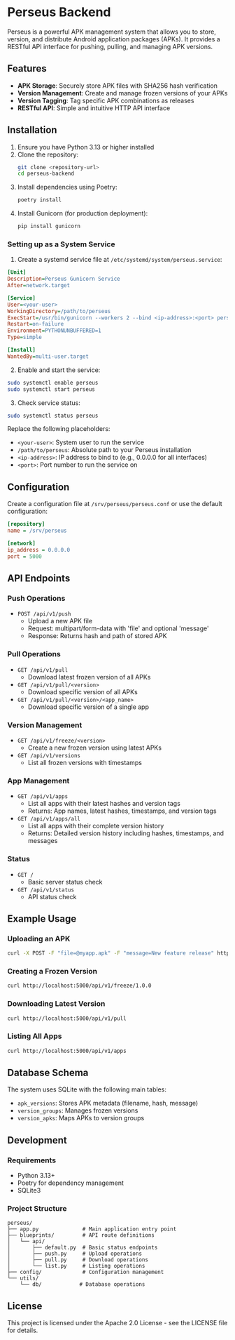 # Perseus Backend

Perseus is a powerful APK management system that allows you to store, version, and distribute Android application packages (APKs). It provides a RESTful API interface for pushing, pulling, and managing APK versions.

## Features

- **APK Storage**: Securely store APK files with SHA256 hash verification
- **Version Management**: Create and manage frozen versions of your APKs
- **Version Tagging**: Tag specific APK combinations as releases
- **RESTful API**: Simple and intuitive HTTP API interface

## Installation

1. Ensure you have Python 3.13 or higher installed
2. Clone the repository:
   ```bash
   git clone <repository-url>
   cd perseus-backend
   ```
3. Install dependencies using Poetry:
   ```bash
   poetry install
   ```
4. Install Gunicorn (for production deployment):
   ```bash
   pip install gunicorn
   ```

### Setting up as a System Service

1. Create a systemd service file at `/etc/systemd/system/perseus.service`:

```ini
[Unit]
Description=Perseus Gunicorn Service
After=network.target

[Service]
User=<your-user>
WorkingDirectory=/path/to/perseus
ExecStart=/usr/bin/gunicorn --workers 2 --bind <ip-address>:<port> perseus:app
Restart=on-failure
Environment=PYTHONUNBUFFERED=1
Type=simple

[Install]
WantedBy=multi-user.target
```

2. Enable and start the service:
```bash
sudo systemctl enable perseus
sudo systemctl start perseus
```

3. Check service status:
```bash
sudo systemctl status perseus
```

Replace the following placeholders:
- `<your-user>`: System user to run the service
- `/path/to/perseus`: Absolute path to your Perseus installation
- `<ip-address>`: IP address to bind to (e.g., 0.0.0.0 for all interfaces)
- `<port>`: Port number to run the service on

## Configuration

Create a configuration file at `/srv/perseus/perseus.conf` or use the default configuration:

```ini
[repository]
name = /srv/perseus

[network]
ip_address = 0.0.0.0
port = 5000
```

## API Endpoints

### Push Operations
- `POST /api/v1/push`
  - Upload a new APK file
  - Request: multipart/form-data with 'file' and optional 'message'
  - Response: Returns hash and path of stored APK

### Pull Operations
- `GET /api/v1/pull`
  - Download latest frozen version of all APKs
- `GET /api/v1/pull/<version>`
  - Download specific version of all APKs
- `GET /api/v1/pull/<version>/<app_name>`
  - Download specific version of a single app

### Version Management
- `GET /api/v1/freeze/<version>`
  - Create a new frozen version using latest APKs
- `GET /api/v1/versions`
  - List all frozen versions with timestamps

### App Management
- `GET /api/v1/apps`
  - List all apps with their latest hashes and version tags
  - Returns: App names, latest hashes, timestamps, and version tags
- `GET /api/v1/apps/all`
  - List all apps with their complete version history
  - Returns: Detailed version history including hashes, timestamps, and messages

### Status
- `GET /`
  - Basic server status check
- `GET /api/v1/status`
  - API status check

## Example Usage

### Uploading an APK
```bash
curl -X POST -F "file=@myapp.apk" -F "message=New feature release" http://localhost:5000/api/v1/push
```

### Creating a Frozen Version
```bash
curl http://localhost:5000/api/v1/freeze/1.0.0
```

### Downloading Latest Version
```bash
curl http://localhost:5000/api/v1/pull
```

### Listing All Apps
```bash
curl http://localhost:5000/api/v1/apps
```

## Database Schema

The system uses SQLite with the following main tables:
- `apk_versions`: Stores APK metadata (filename, hash, message)
- `version_groups`: Manages frozen versions
- `version_apks`: Maps APKs to version groups

## Development

### Requirements
- Python 3.13+
- Poetry for dependency management
- SQLite3

### Project Structure
```
perseus/
├── app.py              # Main application entry point
├── blueprints/         # API route definitions
│   └── api/
│       ├── default.py  # Basic status endpoints
│       ├── push.py     # Upload operations
│       ├── pull.py     # Download operations
│       └── list.py     # Listing operations
├── config/             # Configuration management
└── utils/
    └── db/            # Database operations
```

## License

This project is licensed under the Apache 2.0 License - see the LICENSE file for details.